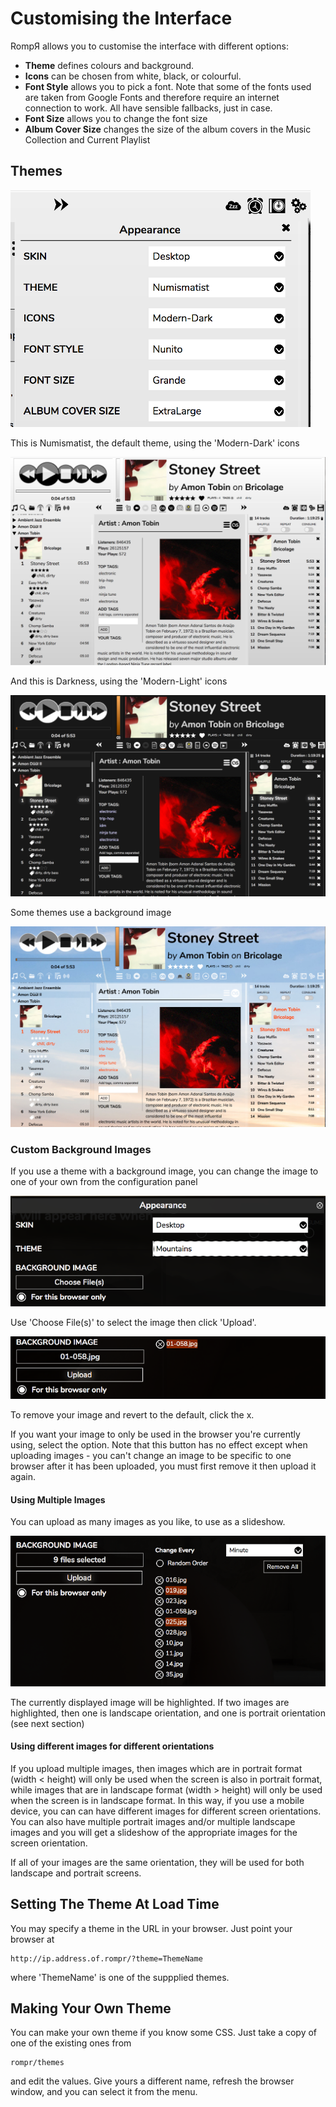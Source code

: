 # Customising the Interface

RompЯ allows you to customise the interface with different options:
* **Theme** defines colours and background.
* **Icons** can be chosen from white, black, or colourful.
* **Font Style** allows you to pick a font. Note that some of the fonts used are taken from Google Fonts and therefore require an internet connection to work. All have sensible fallbacks, just in case.
* **Font Size** allows you to change the font size
* **Album Cover Size** changes the size of the album covers in the Music Collection and Current Playlist

## Themes

![](images/appearance.png)

This is Numismatist, the default theme, using the 'Modern-Dark' icons

![](images/numismatist.png)

And this is Darkness, using the 'Modern-Light' icons

![](images/darkness.png)

Some themes use a background image

![](images/skytrails.png)

### Custom Background Images

If you use a theme with a background image, you can change the image to one of your own from the configuration panel

![](images/uioptions2.png)

Use 'Choose File(s)' to select the image then click 'Upload'.

![](images/uioptions3.png)

To remove your image and revert to the default, click the x.

If you want your image to only be used in the browser you're currently using, select the option. Note that this button has no effect except when uploading images - you can't change an image to be specific to one browser after it has been uploaded, you must first remove it then upload it again.

#### Using Multiple Images

You can upload as many images as you like, to use as a slideshow.

![](images/uioptions4.png)

The currently displayed image will be highlighted. If two images are highlighted, then one is landscape orientation, and one is portrait orientation (see next section)

#### Using different images for different orientations

If you upload multiple images, then images which are in portrait format (width < height) will only be used when the screen is also in portrait format, while images that are in landscape format (width > height) will only be used when the screen is in landscape format. In this way, if you use a mobile device, you can can have different images for different screen orientations. You can also have multiple portrait images and/or multiple landscape images and you will get a slideshow of the appropriate images for the screen orientation.

If all of your images are the same orientation, they will be used for both landscape and portrait screens.

## Setting The Theme At Load Time

You may specify a theme in the URL in your browser. Just point your browser at

    http://ip.address.of.rompr/?theme=ThemeName
    
where 'ThemeName' is one of the suppplied themes.

## Making Your Own Theme

You can make your own theme if you know some CSS. Just take a copy of one of the existing ones from

    rompr/themes
    
and edit the values. Give yours a different name, refresh the browser window, and you can select it from the menu.
